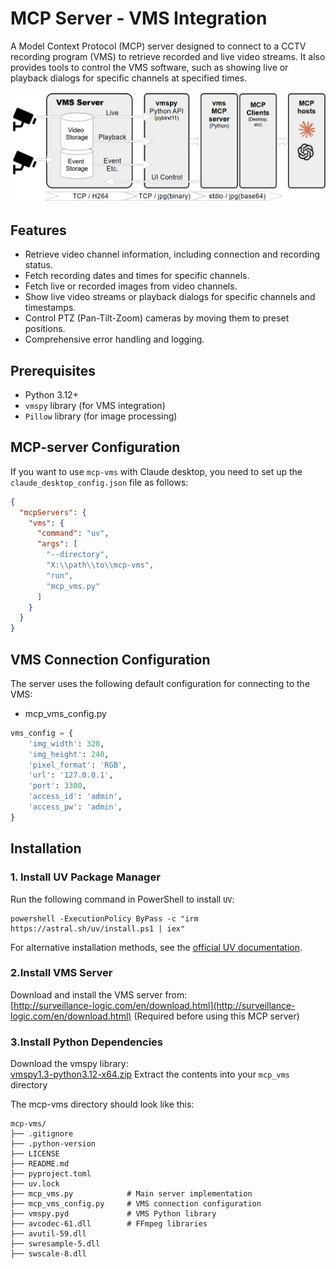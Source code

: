 # MCP Server - VMS Integration

A Model Context Protocol (MCP) server designed to connect to a CCTV recording program (VMS) to retrieve recorded and live video streams. It also provides tools to control the VMS software, such as showing live or playback dialogs for specific channels at specified times.

![diagram](https://github.com/jyjune/mcp_vms/blob/main/mcp_vms_diagram.png?raw=true)

## Features

- Retrieve video channel information, including connection and recording status.
- Fetch recording dates and times for specific channels.
- Fetch live or recorded images from video channels.
- Show live video streams or playback dialogs for specific channels and timestamps.
- Control PTZ (Pan-Tilt-Zoom) cameras by moving them to preset positions.
- Comprehensive error handling and logging.

## Prerequisites

- Python 3.12+
- `vmspy` library (for VMS integration)
- `Pillow` library (for image processing)

## MCP-server Configuration

If you want to use `mcp-vms` with Claude desktop, you need to set up the `claude_desktop_config.json` file as follows:

```json
{
  "mcpServers": {
	"vms": {
	  "command": "uv",
	  "args": [
		"--directory",
		"X:\\path\\to\\mcp-vms",
		"run",
		"mcp_vms.py"
	  ]
	}
  }
}
```

## VMS Connection Configuration

The server uses the following default configuration for connecting to the VMS:
- mcp_vms_config.py
```python
vms_config = {
    'img_width': 320,
    'img_height': 240,
    'pixel_format': 'RGB',
    'url': '127.0.0.1',
    'port': 3300,
    'access_id': 'admin',
    'access_pw': 'admin',
}
```

## Installation

### 1. Install UV Package Manager
Run the following command in PowerShell to install `UV`:

```shell
powershell -ExecutionPolicy ByPass -c "irm https://astral.sh/uv/install.ps1 | iex"
```

For alternative installation methods, see the [official UV documentation](https://docs.astral.sh/uv/getting-started/installation/).

### 2.Install VMS Server
   Download and install the VMS server from:  
   [http://surveillance-logic.com/en/download.html](http://surveillance-logic.com/en/download.html)
   (Required before using this MCP server)

### 3.Install Python Dependencies
   Download the vmspy library:  
   [vmspy1.3-python3.12-x64.zip](https://sourceforge.net/projects/security-vms/files/vmspy1.3-python3.12-x64.zip/download)
   Extract the contents into your `mcp_vms` directory

The mcp-vms directory should look like this:

```shell
mcp-vms/
├── .gitignore
├── .python-version
├── LICENSE
├── README.md
├── pyproject.toml
├── uv.lock
├── mcp_vms.py            # Main server implementation
├── mcp_vms_config.py     # VMS connection configuration
├── vmspy.pyd             # VMS Python library
├── avcodec-61.dll        # FFmpeg libraries
├── avutil-59.dll
├── swresample-5.dll
├── swscale-8.dll
```

